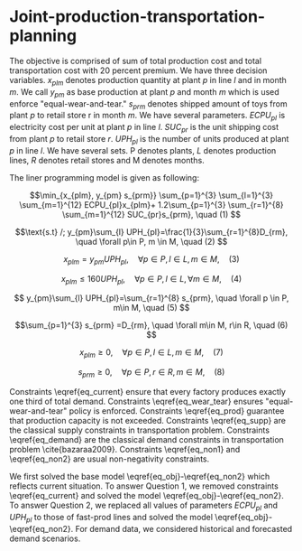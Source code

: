 # Joint-production-transportation-planning

The objective is comprised of sum of total production cost and total transportation cost with $20$ percent premium. We have three decision variables. $x_{plm}$ denotes production quantity at plant $p$ in line $l$ and in month $m$. We call $y_{pm}$ as base production at plant $p$ and month $m$ which is used enforce "equal-wear-and-tear." $s_{prm}$ denotes shipped amount of toys from plant $p$ to retail store r in month $m.$ We have several parameters. $ECPU_{pl}$  is electricity cost per unit at plant $p$ in line $l.$ $SUC_{pr}$ is the unit shipping cost from plant $p$ to retail store $r.$ $UPH_{pl}$ is the number of units produced at plant $p$ in line $l.$ We have several sets. P denotes plants, $L$ denotes production lines, $R$ denotes retail stores and M denotes months. 

The liner programming model is given as following:

$$\min_{x_{plm}, y_{pm} s_{prm}} \sum_{p=1}^{3} \sum_{l=1}^{3} \sum_{m=1}^{12} ECPU_{pl}x_{plm}+ 1.2\sum_{p=1}^{3} \sum_{r=1}^{8} \sum_{m=1}^{12} SUC_{pr}s_{prm}, \quad (1) $$

$$\text{s.t} /; y_{pm}\sum_{l} UPH_{pl}=\frac{1}{3}\sum_{r=1}^{8}D_{rm}, \quad \forall p\in P, m \in M, \quad (2) $$

$$x_{plm}=y_{pm}UPH_{pl}, \quad \forall p\in P ,l \in L, m \in M, \quad (3) $$

$$x_{plm} \leq 160 UPH_{pl}, \quad \forall p\in P ,l \in L,\forall m \in M, \quad (4) $$

$$ y_{pm}\sum_{l} UPH_{pl}=\sum_{r=1}^{8} s_{prm}, \quad \forall p \in P, m\in M, \quad (5) $$

$$\sum_{p=1}^{3} s_{prm} =D_{rm}, \quad \forall m\in M, r\in R, \quad (6) $$

$$x_{plm}\geq 0, \quad \forall p \in P, l\in L, m\in M, \quad (7) $$

$$s_{prm}\geq 0, \quad \forall p \in P, r\in R, m\in M, \quad (8) $$


Constraints \eqref{eq_current} ensure that every factory produces exactly one third of total demand. Constraints \eqref{eq_wear_tear} ensures "equal-wear-and-tear" policy is enforced. Constraints \eqref{eq_prod} guarantee that production capacity is not exceeded. Constraints \eqref{eq_supp} are the classical supply constraints in transportation problem. Constraints \eqref{eq_demand} are the classical demand constraints in transportation problem \cite{bazaraa2009}. Constraints \eqref{eq_non1} and \eqref{eq_non2} are usual non-negativity constraints. 

We first solved the base model \eqref{eq_obj}-\eqref{eq_non2} which reflects current situation. To answer Question $1$, we removed constraints \eqref{eq_current} and solved the model \eqref{eq_obj}-\eqref{eq_non2}. To answer Question $2$, we replaced all values of parameters $ECPU_{pl}$ and $UPH_{pl}$ to those of fast-prod lines and solved the model \eqref{eq_obj}-\eqref{eq_non2}. For demand data, we considered historical and forecasted demand scenarios.
